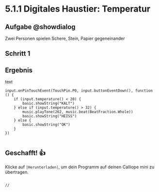 # 5.1.1 Digitales Haustier: Temperatur

## Aufgabe @showdialog
Zwei Personen spielen Schere, Stein, Papier gegeneinander


## Schritt 1


## Ergebnis

text


```blocks
input.onPinTouchEvent(TouchPin.P0, input.buttonEventDown(), function () {
    if (input.temperature() < 20) {
        basic.showString("KALT")
    } else if (input.temperature() > 32) {
        music.playTone(262, music.beat(BeatFraction.Whole))
        basic.showString("HEISS")
    } else {
        basic.showString("OK")
    }
})


```



## Geschafft! 👍
Klicke auf ``|Herunterladen|``, um dein Programm auf deinen Calliope mini zu übertragen.


```ghost

```


```template
//
```

